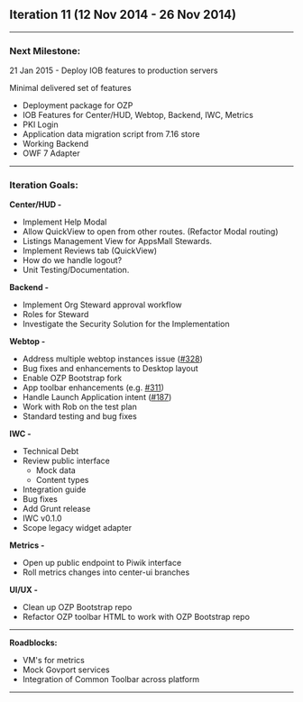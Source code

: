 ## Iteration 11 (12 Nov 2014 -  26 Nov 2014)

***

### Next Milestone:
21 Jan 2015 - Deploy IOB features to production servers

Minimal delivered set of features
* Deployment package for OZP
* IOB Features for Center/HUD, Webtop, Backend, IWC, Metrics
* PKI Login
* Application data migration script from 7.16 store
* Working Backend
* OWF 7 Adapter

***

### Iteration Goals:
**Center/HUD -**
* Implement Help Modal
* Allow QuickView to open from other routes. (Refactor Modal routing)
* Listings Management View for AppsMall Stewards.
* Implement Reviews tab (QuickView)
* How do we handle logout?
* Unit Testing/Documentation.

**Backend -**
* Implement Org Steward approval workflow
* Roles for Steward
* Investigate the Security Solution for the Implementation

**Webtop -**
* Address multiple webtop instances issue ([#328](https://github.com/ozone-development/ozp-webtop/issues/328))
* Bug fixes and enhancements to Desktop layout
* Enable OZP Bootstrap fork
* App toolbar enhancements (e.g. [#311](https://github.com/ozone-development/ozp-webtop/issues/311))
* Handle Launch Application intent ([#187](https://github.com/ozone-development/ozp-webtop/issues/187))
* Work with Rob on the test plan
* Standard testing and bug fixes

**IWC -**
* Technical Debt
* Review public interface
  * Mock data
  * Content types
* Integration guide
* Bug fixes
* Add Grunt release
* IWC v0.1.0
* Scope legacy widget adapter

**Metrics -**
* Open up public endpoint to Piwik interface
* Roll metrics changes into center-ui branches

**UI/UX -**
* Clean up OZP Bootstrap repo
* Refactor OZP toolbar HTML to work with OZP Bootstrap repo

***

**Roadblocks:**
* VM's for metrics
* Mock Govport services
* Integration of Common Toolbar across platform

***